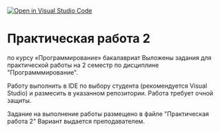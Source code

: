 [![Open in Visual Studio Code](https://classroom.github.com/assets/open-in-vscode-2e0aaae1b6195c2367325f4f02e2d04e9abb55f0b24a779b69b11b9e10269abc.svg)](https://classroom.github.com/online_ide?assignment_repo_id=17737067&assignment_repo_type=AssignmentRepo)
# Практическая работа 2
по курсу «Программирование» бакалавриат 
Выложены задания для практической работы на 2 семестр по дисциплине "Программмирование".

Работу выполнить в IDE по выбору студента (рекомендуется Visual Studio)
и размесить в указанном репозитории.
Работа требует очной защиты.

Задание на выполнение работы размещено в файле "Практическая работа 2"
Вариант выдается преподавателем.

